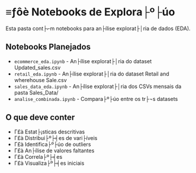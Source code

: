 ﻿# ≡ƒôè Notebooks de Explora├º├úo

Esta pasta cont├⌐m notebooks para an├ílise explorat├│ria de dados (EDA).

## Notebooks Planejados

- `ecommerce_eda.ipynb` - An├ílise explorat├│ria do dataset Updated_sales.csv
- `retail_eda.ipynb` - An├ílise explorat├│ria do dataset Retail and wherehouse Sale.csv
- `sales_data_eda.ipynb` - An├ílise explorat├│ria dos CSVs mensais da pasta Sales_Data/
- `analise_combinada.ipynb` - Compara├º├úo entre os tr├¬s datasets

## O que deve conter

- Γ£à Estat├¡sticas descritivas
- Γ£à Distribui├º├╡es de vari├íveis
- Γ£à Identifica├º├úo de outliers
- Γ£à An├ílise de valores faltantes
- Γ£à Correla├º├╡es
- Γ£à Visualiza├º├╡es iniciais

